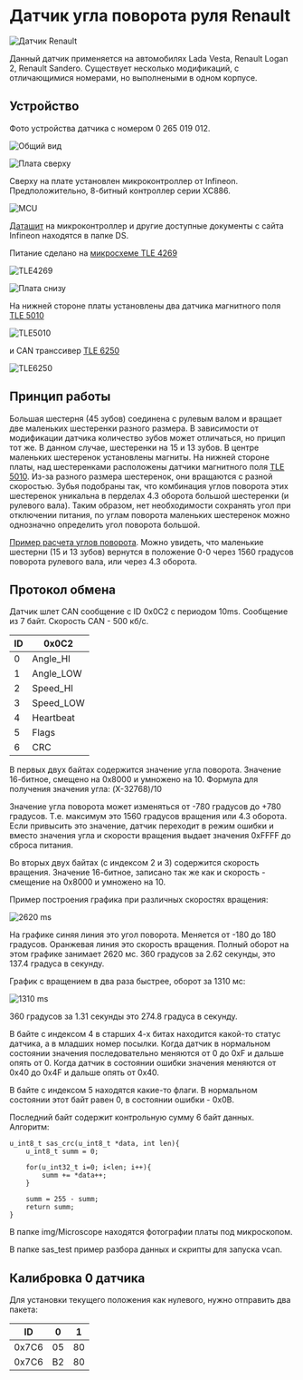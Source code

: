 # Датчик угла поворота руля Renault

![Датчик Renault](./img/IMG_20231217_212629.jpg)

Данный датчик применяется на автомобилях Lada Vesta, Renault Logan 2, Renault Sandero. Существует несколько модификаций, с отличающимися номерами, но выполнеными в одном корпусе.

## Устройство

Фото устройства датчика с номером 0 265 019 012.

![Общий вид](./img/IMG_20231214_142618.jpg)

![Плата сверху](./img/IMG_20231214_133804.jpg)

Сверху на плате установлен микроконтроллер от Infineon. Предположительно, 8-битный контроллер серии XC886. 

![MCU](./img/mcu.jpg)

[Даташит](./DS/xc880/Infineon-XC88XCLM-DS-v01_02-en.pdf) на микроконтроллер и другие доступные документы с сайта Infineon находятся в папке DS.

Питание сделано на [микросхеме TLE 4269](./DS/Infineon-TLE4269-DS-v02_60-EN.pdf)

![TLE4269](./img/tle6249.jpg)

![Плата снизу](./img/IMG_20231214_140704.jpg)

На нижней стороне платы установлены два датчика магнитного поля [TLE 5010](./DS/tle5010.pdf)

![TLE5010](./img/tle5010.jpg)

и CAN транссивер [TLE 6250](./DS/TLE6250.pdf)

![TLE6250](./img/tle6250.jpg)

## Принцип работы

Большая шестерня (45 зубов) соединена с рулевым валом и вращает две маленьких шестеренки разного размера. В зависимости от модификации датчика количество зубов может отличаться, но прицип тот же. В данном случае, шестеренки на 15 и 13 зубов. В центре маленьких шестеренок установлены магниты. На нижней стороне платы, над шестеренками расположены датчики магнитного поля [TLE 5010](./DS/tle5010.pdf). Из-за разного размера шестеренок, они вращаются с разной скоростью. Зубья подобраны так, что комбинация углов поворота этих шестеренок уникальна в перделах 4.3 оборота большой шестеренки (и рулевого вала). Таким образом, нет необходимости сохранять угол при отключении питания, по углам поворота маленьких шестеренок можно однозначно определить угол поворота большой.

[Пример расчета углов поворота](https://docs.google.com/spreadsheets/d/1gZw_lk60fOd_avz0FDlKBPVdTQlWQ1hZesvFYzQUca8/edit?usp=sharing). Можно увидеть, что маленькие шестерни (15 и 13 зубов) вернутся в положение 0-0 через 1560 градусов поворота рулевого вала, или через 4.3 оборота.

## Протокол обмена

Датчик шлет CAN сообщение с ID 0x0C2 с периодом 10ms. Сообщение из 7 байт. Скорость CAN - 500 кб/с.

| ID    | 0x0C2 |
| -------- | ------- |
| 0 | Angle_HI    |
| 1 | Angle_LOW     |
| 2 | Speed_HI    |
| 3 | Speed_LOW    |
| 4 | Heartbeat    |
| 5 | Flags    |
| 6 | CRC    |

В первых двух байтах содержится значение угла поворота. Значение 16-битное, смещено на 0x8000 и умножено на 10. Формула для получения значения угла: (X-32768)/10

Значение угла поворота может изменяться от -780 градусов до +780 градусов. Т.е. максимум это 1560 градусов вращения или 4.3 оборота. Если привысить это значение, датчик переходит в режим ошибки и вместо значения угла и скорости вращения выдает значения 0xFFFF до сброса питания.

Во вторых двух байтах (с индексом 2 и 3) содержится скорость вращения. Значение 16-битное, записано так же как и скорость - смещение на 0x8000 и умножено на 10.

Пример построения графика при различных скоростях вращения:

![2620 ms](./graph/2620ms.png)

На графике синяя линия это угол поворота. Меняется от -180 до 180 градусов. Оранжевая линия это скорость вращения. Полный оборот на этом графике занимает 2620 мс. 360 градусов за 2.62 секунды, это 137.4 градуса в секунду.

График с вращением в два раза быстрее, оборот за 1310 мс:

![1310 ms](./graph/1310ms.png)

360 градусов за 1.31 секунды это 274.8 градуса в секунду.

В байте с индексом 4 в старших 4-х битах находится какой-то статус датчика, а в младших номер посылки. Когда датчик в нормальном состоянии значения последовательно меняются от 0 до 0xF и дальше опять от 0. Когда датчик в состоянии ошибки значения меняются от 0x40 до 0x4F и дальше опять от 0x40.

В байте с индексом 5 находятся какие-то флаги. В нормальном состоянии этот байт равен 0, в состоянии ошибки - 0x0B.

Последний байт содержит контрольную сумму 6 байт данных. Алгоритм:

```
u_int8_t sas_crc(u_int8_t *data, int len){
	u_int8_t summ = 0;

	for(u_int32_t i=0; i<len; i++){
		summ += *data++;
	}

	summ = 255 - summ;
	return summ;
}
```

В папке img/Microscope находятся фотографии платы под микроскопом.

В папке sas_test пример разбора данных и скрипты для запуска vcan.

## Калибровка 0 датчика

Для установки текущего положения как нулевого, нужно отправить два пакета:

| ID    | 0 | 1 |
| -------- | ------- | ------ |
| 0x7С6 | 05   | 80 |
| 0x7C6 | B2   | 80 |

